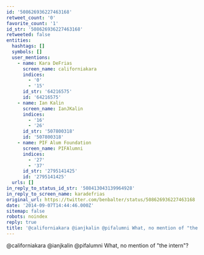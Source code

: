 ```yaml
---
id: '508626936227463168'
retweet_count: '0'
favorite_count: '1'
id_str: '508626936227463168'
retweeted: false
entities:
  hashtags: []
  symbols: []
  user_mentions:
    - name: Kara DeFrias
      screen_name: californiakara
      indices:
        - '0'
        - '15'
      id_str: '64216575'
      id: '64216575'
    - name: Ian Kalin
      screen_name: IanJKalin
      indices:
        - '16'
        - '26'
      id_str: '507800318'
      id: '507800318'
    - name: PIF Alum Foundation
      screen_name: PIFAlumni
      indices:
        - '27'
        - '37'
      id_str: '2795141425'
      id: '2795141425'
  urls: []
in_reply_to_status_id_str: '508413043139964928'
in_reply_to_screen_name: karadefrias
original_url: https://twitter.com/benbalter/status/508626936227463168
date: '2014-09-07T14:44:46.000Z'
sitemap: false
robots: noindex
reply: true
title: '@californiakara @ianjkalin @pifalumni What, no mention of "the intern"?'
---
```


@californiakara @ianjkalin @pifalumni What, no mention of "the intern"?